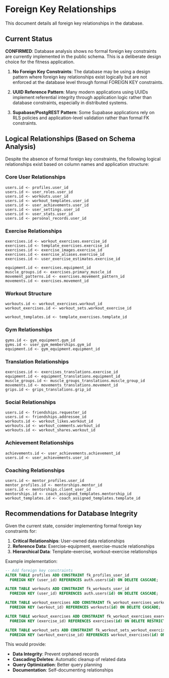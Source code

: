 # Foreign Key Relationships

This document details all foreign key relationships in the database.

## Current Status

**CONFIRMED**: Database analysis shows no formal foreign key constraints are currently implemented in the public schema. This is a deliberate design choice for the fitness application.

1. **No Foreign Key Constraints**: The database may be using a design pattern where foreign key relationships exist logically but are not enforced at the database level through formal FOREIGN KEY constraints.

2. **UUID Reference Pattern**: Many modern applications using UUIDs implement referential integrity through application logic rather than database constraints, especially in distributed systems.

3. **Supabase/PostgREST Pattern**: Some Supabase applications rely on RLS policies and application-level validation rather than formal FK constraints.

## Logical Relationships (Based on Schema Analysis)

Despite the absence of formal foreign key constraints, the following logical relationships exist based on column names and application structure:

### Core User Relationships
```
users.id <- profiles.user_id
users.id <- user_roles.user_id
users.id <- workouts.user_id
users.id <- workout_templates.user_id
users.id <- user_achievements.user_id
users.id <- user_settings.user_id
users.id <- user_stats.user_id
users.id <- personal_records.user_id
```

### Exercise Relationships
```
exercises.id <- workout_exercises.exercise_id
exercises.id <- template_exercises.exercise_id
exercises.id <- exercise_images.exercise_id
exercises.id <- exercise_aliases.exercise_id
exercises.id <- user_exercise_estimates.exercise_id

equipment.id <- exercises.equipment_id
muscle_groups.id <- exercises.primary_muscle_id
movement_patterns.id <- exercises.movement_pattern_id
movements.id <- exercises.movement_id
```

### Workout Structure
```
workouts.id <- workout_exercises.workout_id
workout_exercises.id <- workout_sets.workout_exercise_id

workout_templates.id <- template_exercises.template_id
```

### Gym Relationships
```
gyms.id <- gym_equipment.gym_id
gyms.id <- user_gym_memberships.gym_id
equipment.id <- gym_equipment.equipment_id
```

### Translation Relationships
```
exercises.id <- exercises_translations.exercise_id
equipment.id <- equipment_translations.equipment_id
muscle_groups.id <- muscle_groups_translations.muscle_group_id
movements.id <- movements_translations.movement_id
grips.id <- grips_translations.grip_id
```

### Social Relationships
```
users.id <- friendships.requester_id
users.id <- friendships.addressee_id
workouts.id <- workout_likes.workout_id
workouts.id <- workout_comments.workout_id
workouts.id <- workout_shares.workout_id
```

### Achievement Relationships
```
achievements.id <- user_achievements.achievement_id
users.id <- user_achievements.user_id
```

### Coaching Relationships
```
users.id <- mentor_profiles.user_id
mentor_profiles.id <- mentorships.mentor_id
users.id <- mentorships.client_user_id
mentorships.id <- coach_assigned_templates.mentorship_id
workout_templates.id <- coach_assigned_templates.template_id
```

## Recommendations for Database Integrity

Given the current state, consider implementing formal foreign key constraints for:

1. **Critical Relationships**: User-owned data relationships
2. **Reference Data**: Exercise-equipment, exercise-muscle relationships
3. **Hierarchical Data**: Template-exercise, workout-exercise relationships

Example implementation:
```sql
-- Add foreign key constraints
ALTER TABLE profiles ADD CONSTRAINT fk_profiles_user_id 
  FOREIGN KEY (user_id) REFERENCES auth.users(id) ON DELETE CASCADE;

ALTER TABLE workouts ADD CONSTRAINT fk_workouts_user_id 
  FOREIGN KEY (user_id) REFERENCES auth.users(id) ON DELETE CASCADE;

ALTER TABLE workout_exercises ADD CONSTRAINT fk_workout_exercises_workout_id 
  FOREIGN KEY (workout_id) REFERENCES workouts(id) ON DELETE CASCADE;

ALTER TABLE workout_exercises ADD CONSTRAINT fk_workout_exercises_exercise_id 
  FOREIGN KEY (exercise_id) REFERENCES exercises(id) ON DELETE RESTRICT;

ALTER TABLE workout_sets ADD CONSTRAINT fk_workout_sets_workout_exercise_id 
  FOREIGN KEY (workout_exercise_id) REFERENCES workout_exercises(id) ON DELETE CASCADE;
```

This would provide:
- **Data Integrity**: Prevent orphaned records
- **Cascading Deletes**: Automatic cleanup of related data
- **Query Optimization**: Better query planning
- **Documentation**: Self-documenting relationships